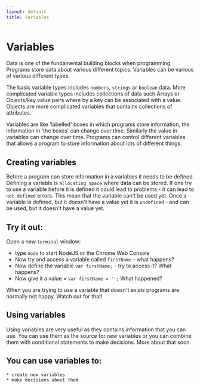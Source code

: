 ```yaml
---
layout: default
title: Variables
---
```


# Variables

Data is one of the fundamental building blocks when programming. Programs store data about various different topics. Variables can be various of various different types.

The basic variable types includes `numbers`, `strings` or `boolean` data. More complicated variable types includes collections of data such Arrays or Objects/key value pairs where by a key can be associated with a value. Objects are more complicated variables that contains collections of attributes.

Variables are like 'labelled' boxes in which programs store information, the information in 'the boxes' can change over time. Similarly the value in variables can change over time. Programs can control different variables that allows a program to store information about lots of different things.

## Creating variables

Before a program can store information in a variables it needs to be defined. Defining a variable is `allocating space` where data can be stored. If one try to use a variable before it is defined it could lead to problems - it can lead to `not defined` errors. This mean that the variable can't be used yet. Once a variable is defined, but it doesn't have a value yet it is `undefined` - and can be used, but it doesn't have a value yet.

## Try it out:

Open a new `terminal` window:

* type `node` to start NodeJS or the Chrome Web Console
* Now try and access a variable called `firstName` - what happens?
* Now define the variable `var firstName;` - try to access it? What happens?
* Now give it a value = `var firstName = '';` What happened?

When you are trying to use a variable that doesn't exists programs are normally not happy. Watch our for that!

## Using variables

Using variables are very useful as they contains information that you can use. You can use them as the source for new variables or you can combine them with conditional statements to make decisions. More about that soon.

## You can use variables to:

    * create new variables
    * make decisions about them
